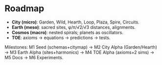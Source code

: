 # Roadmap
- **City (micro)**: Garden, Wild, Hearth, Loop, Plaza, Spire, Circuits.
- **Earth (meso)**: sacred sites, φ/π/√2/√3 distances, alignments.
- **Cosmos (macro)**: nested spirals; planets as oscillators.
- **TOE**: axioms → equations → predictions → tests.

Milestones:
M1 Seed (schemas+citymap) → M2 City Alpha (Garden/Hearth) → M3 Earth Alpha (sites+harmonics)
→ M4 TOE Alpha (axioms+2 sims) → M5 Docs → M6 Experiments.
